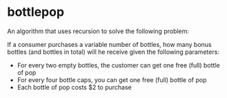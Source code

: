# bottlepop

An algorithm that uses recursion to solve the following problem: 

If a consumer purchases a variable number of bottles, how many bonus bottles (and bottles in total) will he receive given the following parameters:
+ For every two empty bottles, the customer can get one free (full) bottle of pop
+ For every four bottle caps, you can get one free (full) bottle of pop
+ Each bottle of pop costs $2 to purchase
